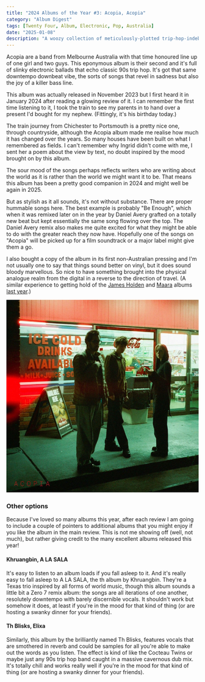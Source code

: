 ```yaml
---
title: "2024 Albums of the Year #3: Acopia, Acopia"
category: "Album Digest"
tags: [Twenty Four, Album, Electronic, Pop, Australia]
date: "2025-01-08"
description: "A woozy collection of meticulously-plotted trip-hop-indebted songs ideal for the world as it is rather than the would we might want it to be."
---
```


Acopia are a band from Melbourne Australia with that time honoured line up of one girl and two guys. This eponymous album is their second and it's full of slinky electronic ballads that echo classic 90s trip hop. It's got that same downtempo downbeat vibe, the sorts of songs that revel in sadness but also the joy of a killer bass line.

This album was actually released in November 2023 but I first heard it in January 2024 after reading a glowing review of it. I can remember the first time listening to it, I took the train to see my parents in to hand over a present I'd bought for my nephew. (Fittingly, it's his birthday today.)

The train journey from Chichester to Portsmouth is a pretty nice one, through countryside, although the Acopia album made me realise how much it has changed over the years. So many houses have been built on what I remembered as fields. I can't remember why Ingrid didn't come with me, I sent her a poem about the view by text, no doubt inspired by the mood brought on by this album.

The sour mood of the songs perhaps reflects writers who are writing about the world as it is rather than the world we might want it to be. That means this album has been a pretty good companion in 2024 and might well be again in 2025.

But as stylish as it all sounds, it's not without substance. There are proper hummable songs here. The best example is probably "Be Enough", which when it was remixed later on in the year by Daniel Avery grafted on a totally new beat but kept essentially the same song flowing over the top. The Daniel Avery remix also makes me quite excited for what they might be able to do with the greater reach they now have. Hopefully one of the songs on "Acopia" will be picked up for a film soundtrack or a major label might give them a go. 

I also bought a copy of the album in its first non-Australian pressing and I'm not usually one to say that things sound better on vinyl, but it does sound bloody marvellous. So nice to have something brought into the physical analogue realm from the digital in a reverse to the direction of travel. (A similar experience to getting hold of the [James Holden](https://mattischrome.com/posts/2023-albums-02-james-holden-imagine/) and [Maara](https://mattischrome.com/posts/2023-albums-07-maara-ancient-truth/) albums [last year](https://mattischrome.com/posts/maara-the-ancient-truth-vinyl/).)

![Cover of Acopia self titled album](./images/acopia-album-cover.jpg)

### Other options

Because I've loved so many albums this year, after each review I am going to include a couple of pointers to additional albums that you might enjoy if you like the album in the main review. This is not me showing off (well, not much), but rather giving credit to the many excellent albums released this year!

#### Khruangbin, A LA SALA

It's easy to listen to an album loads if you fall asleep to it. And it's really easy to fall asleep to A LA SALA, the th album by Khruangbin. They're a Texas trio inspired by all forms of world music, though this album sounds a little bit a Zero 7 remix album: the songs are all iterations of one another, resolutely downtempo with barely discernible vocals. It shouldn't work but somehow it does, at least if you're in the mood for that kind of thing (or are hosting a swanky dinner for your friends).

#### Th Blisks, Elixa

Similarly, this album by the brilliantly named Th Blisks, features vocals that are smothered in reverb and could be samples for all you're able to make out the words as you listen. The effect is kind of like the Cocteau Twins or maybe just any 90s trip hop band caught in a massive cavernous dub mix. It's totally chill and works really well if you're in the mood for that kind of thing (or are hosting a swanky dinner for your friends).
